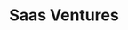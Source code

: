 ---
layout: firm_page
title: "Saas Ventures"
id: "saasventurecapital.com"
permalink: "/saasventuressaasventurecapital.com/"
website: "https://www.saasventurecapital.com"
offices: "Miami (United States), Washington, DC (United States)"
investment_stages: "Seed, Series A"
portfolio_companies: ""
portfolio_link: "https://www.saasventurecapital.com/./portfolio"
investment_markets: "Enterprise Tech, Enterprise Software, SaaS"
founded_year: "2017"
description: "Saas Ventures is a multi-stage venture capital firm investing in visionary B2B SaaS founders at the earliest stages and alongside proven winners at the later stages by utilizing unused pro-rata rights."
linkedin: "https://www.linkedin.com/company/saas-venture-capital"
twitter: ""
instagram: ""
team_page: ""
investor_type: "Venture Capital, Micro VC"
crunchbase: "https://www.crunchbase.com/organization/saas-ventures-2"
pitchbook: "https://pitchbook.com/profiles/investor/223411-60"

# SEO Optimization
meta_title: "Saas Ventures - VC Firm - projectstartups.com"
meta_description: "Saas Ventures, Saas Ventures is a multi-stage venture capital firm investing in visionary B2B SaaS founders at the earliest stages and alongside proven winners at th..."
meta_keywords: "Saas Ventures, Enterprise Tech, Enterprise Software, SaaS, VC firm, venture capital, startup investor, projectstartups.com"
canonical_url: "https://vc.projectstartups.com/saasventuressaasventurecapital.com/"
---
